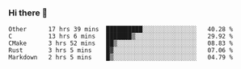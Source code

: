 ### Hi there 👋

<!--
**WShiBin/WShiBin** is a ✨ _special_ ✨ repository because its `README.md` (this file) appears on your GitHub profile.

Here are some ideas to get you started:

- 🔭 I’m currently working on ...
- 🌱 I’m currently learning ...
- 👯 I’m looking to collaborate on ...
- 🤔 I’m looking for help with ...
- 💬 Ask me about ...
- 📫 How to reach me: ...
- 😄 Pronouns: ...
- ⚡ Fun fact: ...
-->

<!--START_SECTION:waka-->
```text
Other      17 hrs 39 mins  ██████████░░░░░░░░░░░░░░░   40.28 % 
C          13 hrs 6 mins   ███████▒░░░░░░░░░░░░░░░░░   29.92 % 
CMake      3 hrs 52 mins   ██▒░░░░░░░░░░░░░░░░░░░░░░   08.83 % 
Rust       3 hrs 5 mins    █▓░░░░░░░░░░░░░░░░░░░░░░░   07.06 % 
Markdown   2 hrs 5 mins    █▒░░░░░░░░░░░░░░░░░░░░░░░   04.79 % 
```
<!--END_SECTION:waka-->
